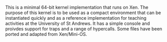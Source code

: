 This is a minimal 64-bit kernel implementation that runs on Xen. The purpose of this kernel is to be used as a compact environment that can be instantiated quickly and as a reference implementation for teaching activities at the University of St Andrews. It has a simple console and proivdes support for traps and a range of hypercalls. Some files have been ported and adapted from Xen/Mini-OS.
